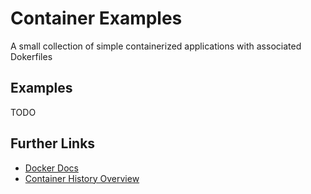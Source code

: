 # Container Examples
A small collection of simple containerized applications with associated Dokerfiles

## Examples
TODO

## Further Links
- [Docker Docs](https://docs.docker.com/)
- [Container History Overview](https://blog.aquasec.com/a-brief-history-of-containers-from-1970s-chroot-to-docker-2016)